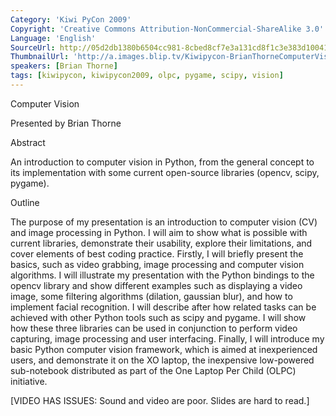 ```yaml
---
Category: 'Kiwi PyCon 2009'
Copyright: 'Creative Commons Attribution-NonCommercial-ShareAlike 3.0'
Language: 'English'
SourceUrl: http://05d2db1380b6504cc981-8cbed8cf7e3a131cd8f1c3e383d10041.r93.cf2.rackcdn.com/kiwi-pycon-2009/114_brian-thorne-computer-vision.flv
ThumbnailUrl: 'http://a.images.blip.tv/Kiwipycon-BrianThorneComputerVision172-560.jpg'
speakers: [Brian Thorne]
tags: [kiwipycon, kiwipycon2009, olpc, pygame, scipy, vision]
---
```

Computer Vision

Presented by Brian Thorne

Abstract

An introduction to computer vision in Python, from the general concept to its
implementation with some current open-source libraries (opencv, scipy,
pygame).

Outline

The purpose of my presentation is an introduction to computer vision (CV) and
image processing in Python. I will aim to show what is possible with current
libraries, demonstrate their usability, explore their limitations, and cover
elements of best coding practice. Firstly, I will briefly present the basics,
such as video grabbing, image processing and computer vision algorithms. I
will illustrate my presentation with the Python bindings to the opencv library
and show different examples such as displaying a video image, some filtering
algorithms (dilation, gaussian blur), and how to implement facial recognition.
I will describe after how related tasks can be achieved with other Python
tools such as scipy and pygame. I will show how these three libraries can be
used in conjunction to perform video capturing, image processing and user
interfacing. Finally, I will introduce my basic Python computer vision
framework, which is aimed at inexperienced users, and demonstrate it on the XO
laptop, the inexpensive low-powered sub-notebook distributed as part of the
One Laptop Per Child (OLPC) initiative.

[VIDEO HAS ISSUES: Sound and video are poor. Slides are hard to read.]


